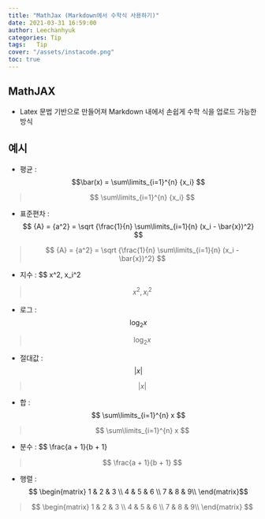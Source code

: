 ```yaml
---
title: "MathJax (Markdown에서 수학식 사용하기)"
date: 2021-03-31 16:59:00
author: Leechanhyuk
categories: Tip
tags:	Tip
cover: "/assets/instacode.png"
toc: true
---
```


## MathJAX

 - Latex 문법 기반으로 만들어져 Markdown 내에서 손쉽게 수학 식을 업로드 가능한 방식

## 예시

 - 평균 : $$\bar(x) = \sum\limits_{i=1}^{n} {x_i} $$
  > $$
      \sum\limits_{i=1}^{n} {x_i} 
    $$

 - 표준편차 : $$ {A} = {a^2} = \sqrt {\frac{1}{n} \sum\limits_{i=1}{n} (x_i - \bar{x})^2} $$
  > $$
       {A} = {a^2} = \sqrt {\frac{1}{n} \sum\limits_{i=1}{n} (x_i - \bar{x})^2}
    $$

 - 지수 : $$ x^2, x_i^2
  > $$
       x^2, x_i^2
    $$

 - 로그 : $$\log_2 x $$
  > $$
       \log_2 x
    $$

 - 절대값 : $$\vert x \vert $$
  > $$
       \vert x \vert
    $$

 - 합 : $$ \sum\limits_{i=1}^{n} x $$
  > $$
      \sum\limits_{i=1}^{n} x
    $$

 - 분수 : $$ \frac{a + 1}{b + 1}
  > $$
      \frac{a + 1}{b + 1}
    $$

 - 행렬 : $$ \begin{matrix} 1 & 2 & 3 \\ 4 & 5 & 6 \\ 7 & 8 & 9\\ \end{matrix}$$
  > $$
      \begin{matrix} 1 & 2 & 3 \\ 4 & 5 & 6 \\ 7 & 8 & 9\\ \end{matrix}
    $$